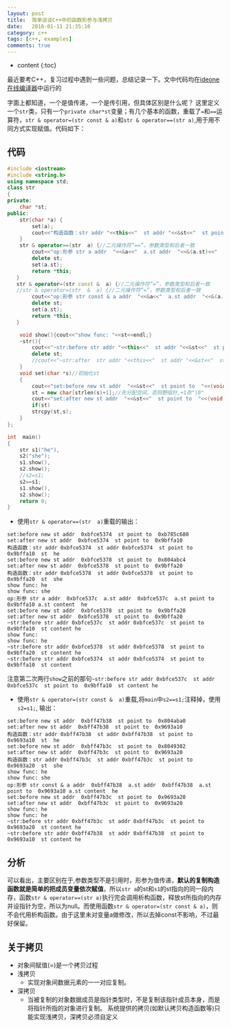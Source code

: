 ```yaml
---
layout: post
title:  简单谈谈C++中的函数形参与浅拷贝
date:   2016-01-11 21:35:10
category: c++
tags: [c++, examples]
comments: true
---
```


* content
{:toc}



最近要考C++，复习过程中遇到一些问题，总结记录一下。文中代码均在[ideone在线编译器](http://ideone.com)中运行的



字面上都知道，一个是值传递，一个是传引用，但具体区别是什么呢？
这里定义一个`str`类，只有一个`private char*st`变量；有几个基本的函数，重载了`=`和`==`运算符，`str & operator=(str const & a)`和`str & operator==(str a)`,用于用不同方式实现赋值。代码如下：

## 代码

~~~cpp
#include <iostream> 
#include <string.h> 
using namespace std; 
class str 
{
private: 
    char *st; 
public:  
    str(char *a) {
		set(a);
		cout<<"构造函数：str addr "<<this<<"  st addr "<<&st<<"  st point to  "<<(void *)st<<"  st  "<<st<<endl; 
	}  
    str & operator==(str  a) {//二元操作符“==”，参数类型和后者一致
    	cout<<"op:形参 str a addr  "<<&a<<"  a.st addr  "<<&(a.st)<<"  a.st point to  "<<(void *)(a.st)<<" a.st content  "<<(a.st)<<endl;
		delete st; 
		set(a.st);
	 	return *this;
   }  
   str & operator=(str const &  a) {//二元操作符“=”，参数类型和后者一致
   //str & operator=(str  &  a) {//二元操作符“=”，参数类型和后者一致
		cout<<"op:形参 str const & a addr  "<<&a<<"  a.st addr  "<<&(a.st)<<"  a.st point to  "<<(void *)(a.st)<<" a.st content  "<<(a.st)<<endl;
		delete st; 
		set(a.st);
	 	return *this;
   }  

    void show(){cout<<"show func: "<<st<<endl;} 
    ~str(){
		cout<<"~str:before str addr "<<this<<"  st addr "<<&st<<"  st point to  "<<(void *)(st)<<"  st content "<<st<<endl; 
		delete st;
		//cout<<"~str:after  str addr "<<this<<"  st addr "<<&st<<"  st point to  "<<(void *)(st)<<"  st content "<<st<<endl; 
	}  
    void set(char *s)//初始化st 
    {   
		cout<<"set:before new st addr  "<<&st<<"  st point to  "<<(void *)(st)<<endl;
		st = new char[strlen(s)+1];//先分配空间，否则野指针,+1存"\0"
		cout<<"set:after new st addr  "<<&st<<"  st point to  "<<(void *)(st)<<endl;
		if(st)
		strcpy(st,s); 
    } 
};  

int  main()  
{
    str s1("he"),
    s2("she"); 
    s1.show(),
    s2.show(); 
    //s2=s1;  
	s2==s1;
    s1.show(),
    s2.show();
    return 0;
} 
~~~

-  使用`str & operator==(str  a)`重载的输出：

~~~
set:before new st addr  0xbfce5374  st point to  0xb785c680
set:after new st addr  0xbfce5374  st point to  0x9bffa10
构造函数：str addr 0xbfce5374  st addr 0xbfce5374  st point to  0x9bffa10  st  he
set:before new st addr  0xbfce5378  st point to  0x804abc4
set:after new st addr  0xbfce5378  st point to  0x9bffa20
构造函数：str addr 0xbfce5378  st addr 0xbfce5378  st point to  0x9bffa20  st  she
show func: he
show func: she
op:形参 str a addr  0xbfce537c  a.st addr  0xbfce537c  a.st point to  0x9bffa10 a.st content  he
set:before new st addr  0xbfce5378  st point to  0x9bffa20
set:after new st addr  0xbfce5378  st point to  0x9bffa20
~str:before str addr 0xbfce537c  st addr 0xbfce537c  st point to  0x9bffa10  st content he
show func: 
show func: he
~str:before str addr 0xbfce5378  st addr 0xbfce5378  st point to  0x9bffa20  st content he
~str:before str addr 0xbfce5374  st addr 0xbfce5374  st point to  0x9bffa10  st content 
~~~

注意第二次两行`show`之前的那句`~str:before str addr 0xbfce537c  st addr 0xbfce537c  st point to  0x9bffa10  st content he`

- 使用`str & operator=(str const &  a)`重载,将`main`中`s2==s1;`注释掉，使用`s2=s1;`, 输出：

~~~
set:before new st addr  0xbff47b38  st point to  0x804aba0
set:after new st addr  0xbff47b38  st point to  0x9693a10
构造函数：str addr 0xbff47b38  st addr 0xbff47b38  st point to  0x9693a10  st  he
set:before new st addr  0xbff47b3c  st point to  0x8049302
set:after new st addr  0xbff47b3c  st point to  0x9693a20
构造函数：str addr 0xbff47b3c  st addr 0xbff47b3c  st point to  0x9693a20  st  she
show func: he
show func: she
op:形参 str const & a addr  0xbff47b38  a.st addr  0xbff47b38  a.st point to  0x9693a10 a.st content  he
set:before new st addr  0xbff47b3c  st point to  0x9693a20
set:after new st addr  0xbff47b3c  st point to  0x9693a20
show func: he
show func: he
~str:before str addr 0xbff47b3c  st addr 0xbff47b3c  st point to  0x9693a20  st content he
~str:before str addr 0xbff47b38  st addr 0xbff47b38  st point to  0x9693a10  st content he
~~~

## 分析

可以看出，主要区别在于,参数类型不是引用时，形参为值传递，**默认的复制构造函数就是简单的把成员变量依次赋值**，所以`str a`的st和`s1`的st指向的同一段内存，函数`str & operator==(str a)`执行完会调用析构函数，释放st所指向的内存并设指针为空，所以为null。而使用函数`str & operator=(str const & a)`，则不会代用析构函数。由于这里未对变量a做修改，所以去掉const不影响，不过最好保留。


## 关于拷贝

- 对象间赋值(=)是一个拷贝过程
- 浅拷贝
  - 实现对象间数据元素的一一对应复制。
- 深拷贝
  - 当被复制的对象数据成员是指针类型时，不是复制该指针成员本身，而是将指针所指的对象进行复制。
系统提供的拷贝(如默认拷贝构造函数等)只能实现浅拷贝，深拷贝必须自定义



